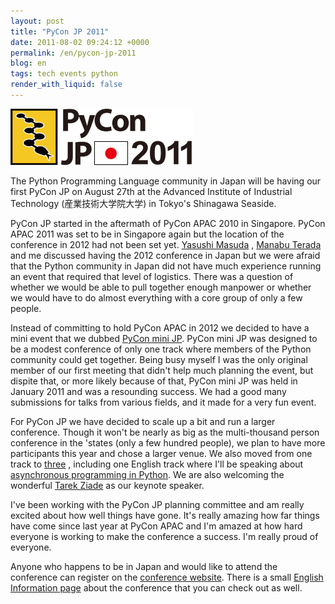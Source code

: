 ```yaml
---
layout: post
title: "PyCon JP 2011"
date: 2011-08-02 09:24:12 +0000
permalink: /en/pycon-jp-2011
blog: en
tags: tech events python
render_with_liquid: false
---
```


![PyCon JP](/assets/images/661/logo_small.png)

The Python Programming Language community in Japan will be having our
first PyCon JP on August 27th at the Advanced Institute of Industrial
Technology (産業技術大学院大学) in Tokyo's Shinagawa Seaside.

PyCon JP started in the aftermath of PyCon APAC 2010 in Singapore. PyCon
APAC 2011 was set to be in Singapore again but the location of the
conference in 2012 had not been set yet. [Yasushi
Masuda](https://twitter.com/whosaysni) , [Manabu
Terada](https://twitter.com/#!/terapyon) and me discussed having the
2012 conference in Japan but we were afraid that the Python community in
Japan did not have much experience running an event that required that
level of logistics. There was a question of whether we would be able to
pull together enough manpower or whether we would have to do almost
everything with a core group of only a few people.

Instead of committing to hold PyCon APAC in 2012 we decided to have a
mini event that we dubbed [PyCon mini
JP](https://sites.google.com/site/pyconminijp/). PyCon mini JP was
designed to be a modest conference of only one track where members of
the Python community could get together. Being busy myself I was the
only original member of our first meeting that didn't help much planning
the event, but dispite that, or more likely because of that, PyCon mini
JP was held in January 2011 and was a resounding success. We had a good
many submissions for talks from various fields, and it made for a very
fun event.

For PyCon JP we have decided to scale up a bit and run a larger
conference. Though it won't be nearly as big as the multi-thousand
person conference in the 'states (only a few hundred people), we plan to
have more participants this year and chose a larger venue. We also moved
from one track to [three](http://2011.pycon.jp/program) , including one
English track where I'll be speaking about [asynchronous programming in
Python](http://2011.pycon.jp/program/talks#asyncronous-python-programming).
We are also welcoming the wonderful [Tarek
Ziade](http://tarekziade.wordpress.com/2011/08/01/pycon-france-and-pycon-japan-this-summer/)
as our keynote speaker.

I've been working with the PyCon JP planning committee and am really
excited about how well things have gone. It's really amazing how far
things have come since last year at PyCon APAC and I'm amazed at how
hard everyone is working to make the conference a success. I'm really
proud of everyone.

Anyone who happens to be in Japan and would like to attend the conference can
register on the [conference
website](http://2011.pycon.jp/audience/registration). There is a small [English
Information page](http://2011.pycon.jp/english-information) about the conference
that you can check out as well.
